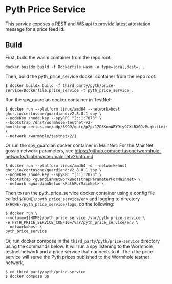 # Pyth Price Service

This service exposes a REST and WS api to provide latest attestation message for a price feed id.

## Build

First, build the wasm container from the repo root:

```
docker buildx build -f Dockerfile.wasm -o type=local,dest=. .
```

Then, build the pyth_price_service docker container from the repo root:

```
$ docker buildx build -f third_party/pyth/price-service/Dockerfile.price_service -t pyth_price_service .
```

Run the spy_guardian docker container in TestNet:

```
$ docker run --platform linux/amd64 --network=host ghcr.io/certusone/guardiand:v2.8.8.1 spy \
--nodeKey /node.key --spyRPC "[::]:7073" \
--bootstrap /dns4/wormhole-testnet-v2-bootstrap.certus.one/udp/8999/quic/p2p/12D3KooWBY9ty9CXLBXGQzMuqkziLntsVcyz4pk1zWaJRvJn6Mmt \
--network /wormhole/testnet/2/1
```

Or run the spy_guardian docker container in MainNet:
For the MainNet gossip network parameters, see https://github.com/certusone/wormhole-networks/blob/master/mainnetv2/info.md

```
$ docker run --platform linux/amd64 -d --network=host ghcr.io/certusone/guardiand:v2.8.8.1 spy \
--nodeKey /node.key --spyRPC "[::]:7073" \
--bootstrap <guardianNetworkBootstrapParameterForMainNet> \
--network <guardianNetworkPathForMainNet> \
```

Then to run the pyth_price_service docker container using a config file called `${HOME}/pyth_price_service/env` and logging to directory `${HOME}/pyth_price_service/logs`, do the
following:

```
$ docker run \
--volume=${HOME}/pyth_price_service:/var/pyth_price_service \
-e PYTH_PRICE_SERVICE_CONFIG=/var/pyth_price_service/env \
--network=host \
pyth_price_service
```

Or, run docker compose in the `third_party/pyth/price-service` directory using the commands below. It will run a spy listening to the Wormhole testnet network and a price service that connects to it. Then the price service will serve the Pyth prices published to the Wormhole testnet network.


```
$ cd third_party/pyth/price-service
$ docker compose up
```
